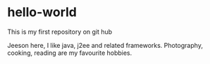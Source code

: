 # hello-world
This is my first repository on git hub

Jeeson here, I like java, j2ee and related frameworks.
Photography, cooking, reading are my favourite hobbies.
